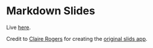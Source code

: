 # Markdown Slides

Live [here](https://lwassink.github.io/slides).

Credit to [Claire Rogers](https://github.com/clairekrogers) for creating the [original slids app](https://github.com/clairekrogers/slides).
